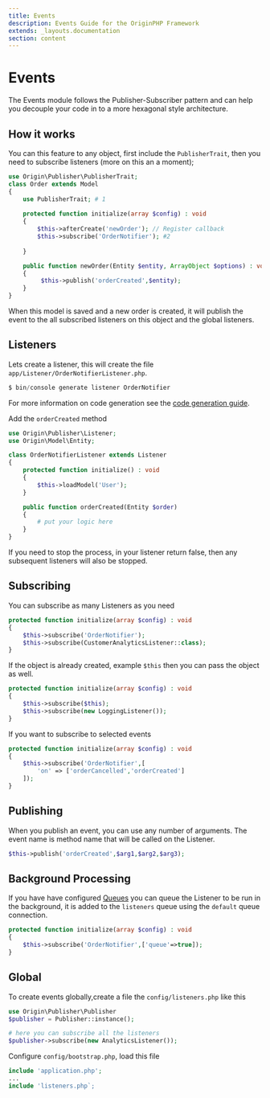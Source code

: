 ```yaml
---
title: Events
description: Events Guide for the OriginPHP Framework
extends: _layouts.documentation
section: content
---
```

# Events

The Events module follows the Publisher-Subscriber pattern and can help you decouple your code in to a more hexagonal style architecture.

## How it works

You can this feature to any object, first include the `PublisherTrait`, then you need to subscribe listeners (more on this an a moment);

```php
use Origin\Publisher\PublisherTrait;
class Order extends Model
{
    use PublisherTrait; # 1
    
    protected function initialize(array $config) : void
    {
        $this->afterCreate('newOrder'); // Register callback
        $this->subscribe('OrderNotifier'); #2
         
    }

    public function newOrder(Entity $entity, ArrayObject $options) : void
    {
         $this->publish('orderCreated',$entity); 
    }
}
```

When this model is saved and a new order is created, it will publish the event to the all subscribed listeners on this object and the global listeners.

## Listeners

Lets create a listener, this will create the file  `app/Listener/OrderNotifierListener.php`.

```php
$ bin/console generate listener OrderNotifier
```

For more information on code generation see the [code generation guide](/docs/development/code-generation).

Add the `orderCreated` method

```php
use Origin\Publisher\Listener;
use Origin\Model\Entity;

class OrderNotifierListener extends Listener
{
    protected function initialize() : void
    {
        $this->loadModel('User');
    }

    public function orderCreated(Entity $order)
    {
        # put your logic here
    }
}
```

If you need to stop the process, in your listener return false, then any subsequent listeners will also be stopped.

## Subscribing

You can subscribe as many Listeners as you need

```php
protected function initialize(array $config) : void
{
    $this->subscribe('OrderNotifier');
    $this->subscribe(CustomerAnalyticsListener::class);
}
```

If the object is already created, example `$this` then you can pass the object as well.

```php
protected function initialize(array $config) : void
{
    $this->subscribe($this);
    $this->subscribe(new LoggingListener());
}
```

If you want to subscribe to selected events

```php
protected function initialize(array $config) : void
{
    $this->subscribe('OrderNotifier',[
        'on' => ['orderCancelled','orderCreated']
    ]);
}
```

## Publishing

When you publish an event, you can use any number of arguments. The event name is method name
that will be called on the Listener.

```php
$this->publish('orderCreated',$arg1,$arg2,$arg3);
```

## Background Processing

If you have have configured [Queues](/docs/queue) you can queue the Listener to be run in the background, it is added to the `listeners` queue using the `default` queue connection.

```php
protected function initialize(array $config) : void
{
    $this->subscribe('OrderNotifier',['queue'=>true]);
}
```

## Global

To create events globally,create a file the `config/listeners.php` like this

```php
use Origin\Publisher\Publisher
$publisher = Publisher::instance();

# here you can subscribe all the listeners
$publisher->subscribe(new AnalyticsListener());
```

Configure `config/bootstrap.php`, load this file

```php
include 'application.php';
...
include 'listeners.php`;
```